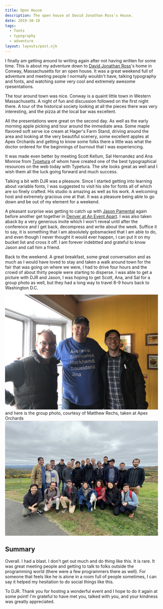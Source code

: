 ```yaml
---
title: Open House
description: The open house at David Jonathan Ross's House.
date: 2019-10-18
tags:
  - fonts
  - typography
  - adventure
layout: layouts/post.njk
---
```


I finally am getting around to writing again after not having written for some time. This is about my adventure down to [David Jonathan Ross](https://djr.com/)'s home in Conway, Massachusetts for an open house. It was a great weekend full of adventure and meeting people I normally wouldn't have, talking typography and fonts, and watching some very cool and extremely awesome rpesentations.

The tour around town was nice. Conway is a quaint little town in Western Massachusetts. A night of fun and discussion followed on the first night there. A tour of the historical society looking at all the pieces there was very interesting, and the pizza at the local bar was excellent.

All the presentations were great on the second day. As well as the early morning apple picking and tour around the immediate area. Some maple flavored soft serve ice cream at Hager's Farm Stand, driving around the area and looking at the very beautiful scenery, some excellent apples at Apex Orchards and getting to know some folks there a little was what the doctor ordered for the beginnings of burnout that I was experiencing.

It was made even better by meeting Scott Kellum, Sal Hernandez and Ana Monroe from [Typetura](https://typetura.com) of whom have created one of the best typographical resources on the web today with Typetura. The site looks great as well and I wish them all the luck going forward and much success.

Talking a bit with DJR was a pleasure. Since I started getting into learning about variable fonts, I was suggested to visit his site for fonts all of which are so finely crafted. His studio is amazing as well as his work. A welcoming host and extremely gracious one at that. It was a pleasure being able to go down and be out of my element for a weekend.

A pleasant surprise was getting to catch up with [Jason Pamental](https://rwt.io) again before another get together in [Denver at An Event Apart](https://aneventapart.com/event/denver-2019). I was also taken aback by a very generous invite which I won't reveal until after the conference and I get back, decompress and write about the week. Suffice it to say, it is something that I am absolutely gobsmacked that I am able to do, and even though I never thought it would ever happen, I can put it on my bucket list and cross it off. I am forever indebtted and grateful to know Jason and call him a friend.

Back to the weekend. A great breakfast, some great conversation and as much as I would have loved to stay and taken a walk around town for the fair that was going on where we were, I had to drive four hours and the crowd of about thirty people were starting to disperse. I was able to get a picture with DJR and Jason, I was hoping to get Scott, Ana, and Sal for a group photo as well, but they had a long way to travel 8-9 hours back to Washington D.C.

<img src="img/breakfastphotoop.jpg" alt="From left to right, Jason Pamental, Todd Libby, and David Jonathan Ross at breakfast Sunday morning" />

<figcaption>and here is the group photo, courtesy of Matthew Rechs, taken at Apex Orchards</figcaption>

<img src="img/group-photo.jpg" alt="A group photo at the attendees at David Jonathan Ross's open house. Photo taken at Apex Orchards, courtesy of Matthew Rechs" />

## Summary

Overall. I had a blast. I don't get out much and do thing like this. It is rare. It was great meeting people and getting to talk to folks outside the programming world (there were a few programmers there as well). For someone that feels like he is alone in a room full of people sometimes, I can say it helped my hesitation to do social things like this.

To DJR. Thank you for hosting a wonderful event and I hope to do it again at some point! I'm grateful to have met you, talked with you, and your kindness was greatly appreciated.
